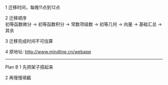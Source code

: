 1 迁移时间，每晚11点到12点  
  
2 迁移顺序  
初等函数微分 $\to$ 初等函数积分 $\to$ 常数项级数 $\to$ 初等几何 $\to$ 向量 $\to$ 基础汇总 $\to$ 其余  
  
3 迁移完成时间不可估算  

4 原地址: http://www.mindline.cn/webapp

---

Plan B
1 先把架子搭起来

2 再慢慢填瓤
